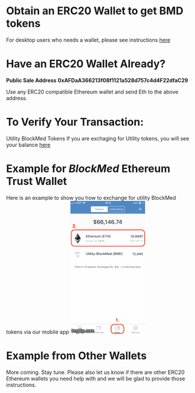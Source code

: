# Obtain an ERC20 Wallet to get BMD tokens

For desktop users who needs a wallet, please see instructions [here](https://github.com/BlockMedical/BlockMedical/blob/master/docs/metamaskdocs/metamask_exchange_instructions.md)

# Have an ERC20 Wallet Already?
**Public Sale Address**
**0xAFDaA366213f08f1121a528d757c4d4F22dfaC29**

Use any ERC20 compatible Ethereum wallet and send Eth to the above address.

# To Verify Your Transaction:

Utility BlockMed Tokens
If you are exchaging for Utility tokens, you will see your balance [here](https://etherscan.io/address/0xafdaa366213f08f1121a528d757c4d4f22dfac29)

# Example for *BlockMed* Ethereum Trust Wallet
Here is an example to show you how to exchange for utility BlockMed tokens via our mobile app
![=>](https://github.com/BlockMedical/BlockMedical/blob/master/docs/mobiledocs/exchange_bmd_example.gif)

# Example from Other Wallets
More coming. Stay tune. Please also let us know if there are other ERC20 Ethereum wallets you need help with
and we will be glad to provide those instructions.
